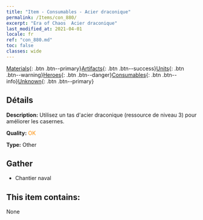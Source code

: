 ```yaml
---
title: "Item - Consumables - Acier draconique"
permalink: /Items/con_880/
excerpt: "Era of Chaos  Acier draconique"
last_modified_at: 2021-04-01
locale: fr
ref: "con_880.md"
toc: false
classes: wide
---
```

 [Materials](/fr/Items/){: .btn .btn--primary}[Artifacts](/fr/Items/Artifacts/){: .btn .btn--success}[Units](/fr/Items/Units/){: .btn .btn--warning}[Heroes](/fr/Items/Heroes/){: .btn .btn--danger}[Consumables](/fr/Items/Consumables/){: .btn .btn--info}[Unknown](/fr/Items/Unknown/){: .btn .btn--primary}

## Détails
 **Description:** Utilisez un tas d'acier draconique (ressource de niveau 3) pour améliorer les casernes.

 **Quality:** <span style="color: #FF8C00">OK</span>

 **Type:** Other

## Gather

*    Chantier naval 

## This item contains:

  None

